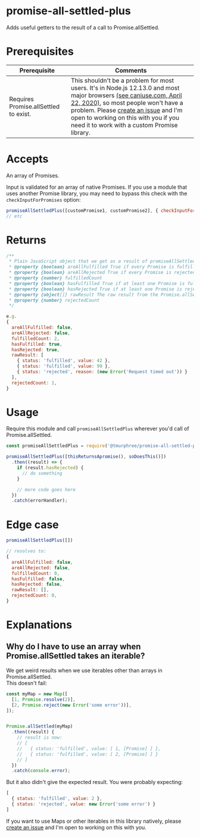 # promise-all-settled-plus  
Adds useful getters to the result of a call to Promise.allSettled.  

# Prerequisites 
|Prerequisite|Comments|
|---|---|
|Requires Promise.allSettled to exist.|This shouldn't be a problem for most users.  It's in Node.js 12.13.0  and most major browsers [(see caniuse.com, April 22, 2020)](https://caniuse.com/#feat=mdn-javascript_builtins_promise_allsettled), so most people won't have a problem.  Please [create an issue](https://github.com/tmurphree/promise-all-settled-plus/issues) and I'm open to working on this with you if you need it to work with a custom Promise library.  

# Accepts  
An array of Promises.

Input is validated for an array of native Promises.  If you use a module that uses another Promise library, you may need to bypass this check with the `checkInputForPromises` option:
``` js
promiseAllSettledPlus([customPromise1, customPromise2], { checkInputForPromises: false })
// etc
```
# Returns  
```js
/**
 * Plain JavaScript object that we get as a result of promiseAllSettledPlus.
 * @property {boolean} areAllFulfilled True if every Promise is fulfilled.
 * @property {boolean} areAllRejected True if every Promise is rejected.
 * @property {number} fulfilledCount
 * @property {boolean} hasFulfilled True if at least one Promise is fulfilled.
 * @property {boolean} hasRejected True if at least one Promise is rejected.
 * @property {object[]} rawResult The raw result from the Promise.allSettled call.
 * @property {number} rejectedCount
 */

e.g.
{
  areAllFulfilled: false,
  areAllRejected: false,
  fulfilledCount: 2,
  hasFulfilled: true,
  hasRejected: true,
  rawResult: [
    { status: 'fulfilled', value: 42 },
    { status: 'fulfilled', value: 99 },
    { status: 'rejected', reason: (new Error('Request timed out')) }
  ],
  rejectedCount: 1,
}
```

# Usage  
Require this module and call `promiseAllSettledPlus` wherever you'd call of Promise.allSettled.  
``` js
const promiseAllSettledPlus = require('@tmurphree/promise-all-settled-plus');

promiseAllSettledPlus([thisReturnsApromise(), soDoesThis()])
  .then((result) => {
    if (result.hasRejected) { 
      // do something
    }

    // more code goes here
  })
  .catch(errorHandler);
```


# Edge case  

```js
promiseAllSettledPlus([])

// resolves to:
{
  areAllFulfilled: false,
  areAllRejected: false,
  fulfilledCount: 0,
  hasFulfilled: false,
  hasRejected: false,
  rawResult: [],
  rejectedCount: 0,
}
```

# Explanations
## Why do I have to use an array when Promise.allSettled takes an iterable?  
We get weird results when we use iterables other than arrays in Promise.allSettled.  
This doesn't fail:  
``` js
const myMap = new Map([
  [1, Promise.resolve(2)],
  [2, Promise.reject(new Error('some error'))],
]);


Promise.allSettled(myMap)
  .then((result) {
    // result is now: 
    // [
    //   { status: 'fulfilled', value: [ 1, [Promise] ] },
    //   { status: 'fulfilled', value: [ 2, [Promise] ] }
    // ]
  })
  .catch(console.error);
```
But it also didn't give the expected result.  You were probably expecting:
``` js
[
  { status: 'fulfilled', value: 2 },
  { status: 'rejected', value: new Error('some error') }
]
```
If you want to use Maps or other iterables in this library natively, please [create an issue](https://github.com/tmurphree/promise-all-settled-plus/issues) and I'm open to working on this with you.  